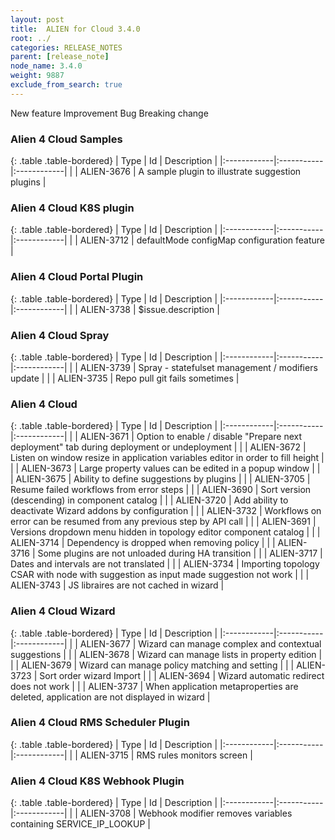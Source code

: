 ```yaml
---
layout: post
title:  ALIEN for Cloud 3.4.0
root: ../
categories: RELEASE_NOTES
parent: [release_note]
node_name: 3.4.0
weight: 9887
exclude_from_search: true
---
```





<i class="fa fa-plus text-success"></i> New feature <i class="fa fa-level-up text-primary"></i> Improvement  <i class="fa fa-bug text-danger"></i> Bug <i class="fa fa-exclamation-triangle text-warning"></i> Breaking change


### Alien 4 Cloud Samples



  {: .table .table-bordered}
  | Type        | Id         | Description |
  |:------------|:-----------|:------------|
    |  <i class="fa fa-plus text-success"></i> | ALIEN-3676 | A sample plugin to illustrate suggestion plugins  |
      


### Alien 4 Cloud K8S plugin



  {: .table .table-bordered}
  | Type        | Id         | Description |
  |:------------|:-----------|:------------|
      |  <i class="fa fa-level-up text-primary"></i> | ALIEN-3712 | defaultMode configMap configuration feature  |
    


### Alien 4 Cloud Portal Plugin



  {: .table .table-bordered}
  | Type        | Id         | Description |
  |:------------|:-----------|:------------|
      |  <i class="fa fa-level-up text-primary"></i> | ALIEN-3738 | $issue.description  |
    


### Alien 4 Cloud Spray



  {: .table .table-bordered}
  | Type        | Id         | Description |
  |:------------|:-----------|:------------|
      |  <i class="fa fa-level-up text-primary"></i> | ALIEN-3739 | Spray - statefulset management / modifiers update  |
      |  <i class="fa fa-bug text-danger"></i> | ALIEN-3735 | Repo pull git fails sometimes  |
  


### Alien 4 Cloud



  {: .table .table-bordered}
  | Type        | Id         | Description |
  |:------------|:-----------|:------------|
    |  <i class="fa fa-plus text-success"></i> | ALIEN-3671 | Option to enable / disable "Prepare next deployment" tab during deployment or undeployment   |
    |  <i class="fa fa-plus text-success"></i> | ALIEN-3672 | Listen on window resize in application variables editor in order to fill height  |
    |  <i class="fa fa-plus text-success"></i> | ALIEN-3673 | Large property values can be edited in a popup window  |
    |  <i class="fa fa-plus text-success"></i> | ALIEN-3675 | Ability to define suggestions by plugins  |
    |  <i class="fa fa-plus text-success"></i> | ALIEN-3705 | Resume failed workflows  from error steps  |
      |  <i class="fa fa-level-up text-primary"></i> | ALIEN-3690 | Sort version (descending) in component catalog  |
    |  <i class="fa fa-level-up text-primary"></i> | ALIEN-3720 | Add ability to deactivate Wizard addons by configuration  |
    |  <i class="fa fa-level-up text-primary"></i> | ALIEN-3732 | Workflows on error can be resumed from any previous step by API call  |
      |  <i class="fa fa-bug text-danger"></i> | ALIEN-3691 | Versions dropdown menu hidden in topology editor component catalog  |
    |  <i class="fa fa-bug text-danger"></i> | ALIEN-3714 | Dependency is dropped when removing policy  |
    |  <i class="fa fa-bug text-danger"></i> | ALIEN-3716 | Some plugins are not unloaded during HA transition  |
    |  <i class="fa fa-bug text-danger"></i> | ALIEN-3717 | Dates and intervals are not translated  |
    |  <i class="fa fa-bug text-danger"></i> | ALIEN-3734 | Importing topology CSAR with node with suggestion as input made suggestion not work  |
    |  <i class="fa fa-bug text-danger"></i> | ALIEN-3743 | JS libraires are not cached in wizard  |
  


### Alien 4 Cloud Wizard



  {: .table .table-bordered}
  | Type        | Id         | Description |
  |:------------|:-----------|:------------|
    |  <i class="fa fa-plus text-success"></i> | ALIEN-3677 | Wizard can manage complex and contextual suggestions  |
    |  <i class="fa fa-plus text-success"></i> | ALIEN-3678 | Wizard can manage lists in property edition  |
    |  <i class="fa fa-plus text-success"></i> | ALIEN-3679 | Wizard can manage policy matching and setting  |
      |  <i class="fa fa-level-up text-primary"></i> | ALIEN-3723 | Sort order wizard Import  |
      |  <i class="fa fa-bug text-danger"></i> | ALIEN-3694 | Wizard automatic redirect does not work  |
    |  <i class="fa fa-bug text-danger"></i> | ALIEN-3737 | When application metaproperties are deleted, application are not displayed in wizard  |
  


### Alien 4 Cloud RMS Scheduler Plugin



  {: .table .table-bordered}
  | Type        | Id         | Description |
  |:------------|:-----------|:------------|
    |  <i class="fa fa-plus text-success"></i> | ALIEN-3715 | RMS rules monitors screen   |
      


### Alien 4 Cloud K8S Webhook Plugin



  {: .table .table-bordered}
  | Type        | Id         | Description |
  |:------------|:-----------|:------------|
        |  <i class="fa fa-bug text-danger"></i> | ALIEN-3708 | Webhook modifier removes variables containing SERVICE_IP_LOOKUP  |
  

